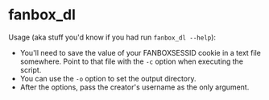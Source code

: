 # fanbox_dl

Usage (aka stuff you'd know if you had run `fanbox_dl --help`):
* You'll need to save the value of your FANBOXSESSID cookie in a text file somewhere. Point to that file with the `-c` option when executing the script.
* You can use the `-o` option to set the output directory.
* After the options, pass the creator's username as the only argument.
